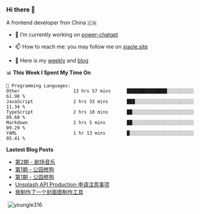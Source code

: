 <h3>Hi there 👋</h3>

A frontend developer fron China 🇨🇳

- 🔭 I’m currently working on [power-chatgpt](https://github.com/youngle316/power-chatgpt)

- 📫 How to reach me: you may follow me on [xiaole.site](https://xiaole.site)

- 📝 Here is my [weekly](https://weekly.xiao.site) and [blog](https://xlog.xiaole.site)

</p>

<!--START_SECTION:waka-->
📊 **This Week I Spent My Time On** 

```text
💬 Programming Languages: 
Other                    13 hrs 57 mins      ███████████████░░░░░░░░░░   61.90 % 
JavaScript               2 hrs 33 mins       ███░░░░░░░░░░░░░░░░░░░░░░   11.34 % 
TypeScript               2 hrs 10 mins       ██░░░░░░░░░░░░░░░░░░░░░░░   09.68 % 
Markdown                 2 hrs 5 mins        ██░░░░░░░░░░░░░░░░░░░░░░░   09.29 % 
YAML                     1 hr 13 mins        █░░░░░░░░░░░░░░░░░░░░░░░░   05.41 % 
```


<!--END_SECTION:waka-->

**Lastest Blog Posts**
<!-- BLOG-POST-LIST:START -->
- [第2期 - 剧场音乐](https://weekly.xiaole.site/posts/theater-music)
- [第1期 - 公园修狗](https://xlog.app/api/redirection?characterId=57214&noteId=44)
- [第1期 - 公园修狗](https://weekly.xiaole.site/posts/park-puppy)
- [Unsplash API Production 申请注意事项](https://xlog.app/api/redirection?characterId=57214&noteId=40)
- [我制作了一个封面图制作工具](https://xlog.app/api/redirection?characterId=57214&noteId=39)
<!-- BLOG-POST-LIST:END -->

<p>&nbsp;<img align="center" src="https://github-readme-stats.vercel.app/api?username=youngle316&show_icons=true&locale=en" alt="youngle316" /></p>
